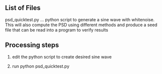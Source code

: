 ## List of Files

psd_quicktest.py
... python script to generate a sine wave with whitenoise.  This will also compute the PSD using different methods and produce a seed file that can be read into a program to verify results

## Processing steps
1. edit the python script to create desired sine wave

2. run python psd_quicktest.py

